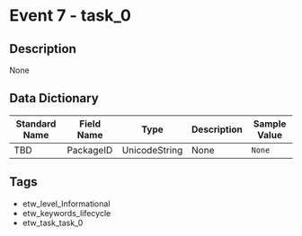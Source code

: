 # Event 7 - task_0

## Description
None

## Data Dictionary
|Standard Name|Field Name|Type|Description|Sample Value|
|---|---|---|---|---|
|TBD|PackageID|UnicodeString|None|`None`|

## Tags
* etw_level_Informational
* etw_keywords_lifecycle
* etw_task_task_0